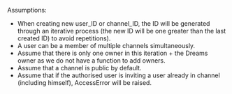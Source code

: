 Assumptions: 

- When creating new user_ID or channel_ID, the ID will be generated through an 
    iterative process (the new ID will be one greater than the last created ID) 
    to avoid repetitions). 
- A user can be a member of multiple channels simultaneously. 
- Assume that there is only one owner in this iteration + the Dreams owner as we
    do not have a function to add owners.
- Assume that a channel is public by default. 
- Assume that if the authorised user is inviting a user already in channel (including himself),
    AccessError will be raised.

